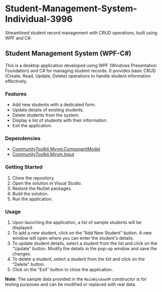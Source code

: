 # Student-Management-System-Individual-3996
Streamlined student record management with CRUD operations, built using WPF and C#.
## Student Management System (WPF-C#)

This is a desktop application developed using WPF (Windows Presentation Foundation) and C# for managing student records. It provides basic CRUD (Create, Read, Update, Delete) operations to handle student information effectively.

### Features
- Add new students with a dedicated form.
- Update details of existing students.
- Delete students from the system.
- Display a list of students with their information.
- Exit the application.

### Dependencies
- [CommunityToolkit.Mvvm.ComponentModel](https://www.nuget.org/packages/CommunityToolkit.Mvvm.ComponentModel)
- [CommunityToolkit.Mvvm.Input](https://www.nuget.org/packages/CommunityToolkit.Mvvm.Input)

### Getting Started
1. Clone the repository.
2. Open the solution in Visual Studio.
3. Restore the NuGet packages.
4. Build the solution.
5. Run the application.

### Usage
1. Upon launching the application, a list of sample students will be displayed.
2. To add a new student, click on the "Add New Student" button. A new window will open where you can enter the student's details.
3. To update student details, select a student from the list and click on the "Update" button. Modify the details in the pop-up window and save the changes.
4. To delete a student, select a student from the list and click on the "Delete" button.
5. Click on the "Exit" button to close the application.

**Note:** The sample data provided in the `MainWindowVM` constructor is for testing purposes and can be modified or replaced with real data.
